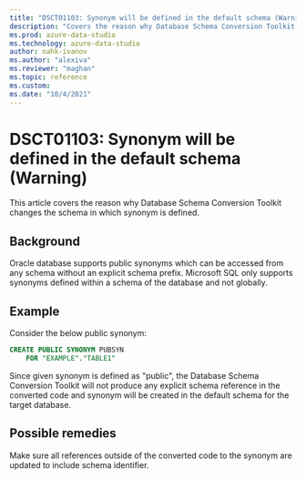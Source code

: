 ```yaml
---
title: "DSCT01103: Synonym will be defined in the default schema (Warning)"
description: "Covers the reason why Database Schema Conversion Toolkit changes the schema in which synonym is defined."
ms.prod: azure-data-studio
ms.technology: azure-data-studio
author: nahk-ivanov
ms.author: "alexiva"
ms.reviewer: "maghan"
ms.topic: reference
ms.custom:
ms.date: "10/4/2021"
---
```


# DSCT01103: Synonym will be defined in the default schema (Warning)

This article covers the reason why Database Schema Conversion Toolkit changes the schema in which synonym is defined.

## Background

Oracle database supports public synonyms which can be accessed from any schema without an explicit schema prefix. Microsoft SQL only supports synonyms defined within a schema of the database and not globally.

## Example

Consider the below public synonym:

```sql
CREATE PUBLIC SYNONYM PUBSYN
    FOR "EXAMPLE"."TABLE1"
```

Since given synonym is defined as "public", the Database Schema Conversion Toolkit will not produce any explicit schema reference in the converted code and synonym will be created in the default schema for the target database.

## Possible remedies

Make sure all references outside of the converted code to the synonym are updated to include schema identifier.
